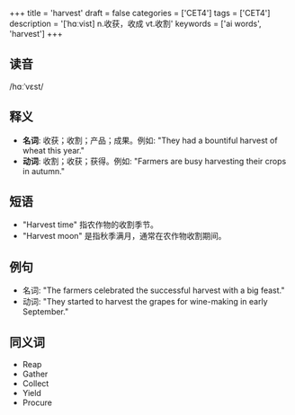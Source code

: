 +++
title = 'harvest'
draft = false
categories = ['CET4']
tags = ['CET4']
description = '[ˈhɑːvist] n.收获，收成 vt.收割'
keywords = ['ai words', 'harvest']
+++

## 读音
/hɑːˈvɛst/

## 释义
- **名词**: 收获；收割；产品；成果。例如: "They had a bountiful harvest of wheat this year."
- **动词**: 收割；收获；获得。例如: "Farmers are busy harvesting their crops in autumn."

## 短语
- "Harvest time" 指农作物的收割季节。
- "Harvest moon" 是指秋季满月，通常在农作物收割期间。

## 例句
- 名词: "The farmers celebrated the successful harvest with a big feast."
- 动词: "They started to harvest the grapes for wine-making in early September."
  
## 同义词
- Reap
- Gather
- Collect
- Yield
- Procure
